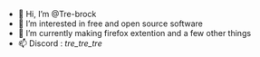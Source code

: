 - 👋 Hi, I’m @Tre-brock
- 👀 I’m interested in free and open source software
- 🌱 I’m currently making firefox extention and a few other things
- 📫 Discord : _tre_tre_tre_


